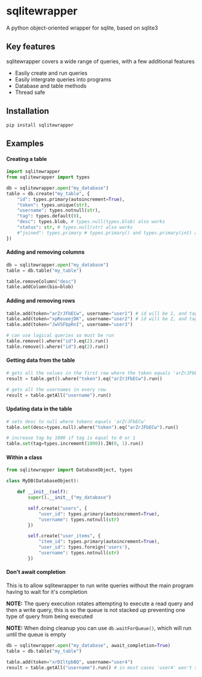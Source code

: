 # sqlitewrapper
A python object-oriented wrapper for sqlite, based on sqlite3

## Key features
sqlitewrapper covers a wide range of queries, with a few additional features
 - Easily create and run queries
 - Easily intergrate queries into programs
 - Database and table methods
 - Thread safe

## Installation
```
pip install sqlitewrapper
```

## Examples

#### Creating a table

```py
import sqlitewrapper
from sqlitewrapper import types

db = sqlitewrapper.open("my_database")
table = db.create("my_table", {
    "id": types.primary(autoincrement=True),
    "token": types.unique(str),
    "username": types.notnull(str),
    "tag": types.default(0),
    "desc": types.blob, # types.null(types.blob) also works
    "status": str, # types.null(str) also works
    #"joined": types.primary # types.primary() and types.primary(int) also work, but you can't have multiple primary keys if one of them is autoincrementing
})
```

#### Adding and removing columns
```py
db = sqlitewrapper.open("my_database")
table = db.table("my_table")

table.removeColumn("desc")
table.addColumn(bio=blob)
```

#### Adding and removing rows
```py
table.add(token="arZrJFbECw", username="user1") # id will be 1, and tag will be 0
table.add(token="xpReueejDK", username="user2") # id will be 2, and tag will be 0
table.add(token="JwVSFbpRnI", username="user3")

# can use logical queries so must be run
table.remove().where("id").eq(2).run()
table.remove().where("id").eq(2).run()
```

#### Getting data from the table
```py
# gets all the values in the first row where the token equals 'arZrJFbECw'
result = table.get().where("token").eq("arZrJFbECw").run()

# gets all the usernames in every row
result = table.getAll("username").run()
```
#### Updating data in the table
```py
# sets desc to null where tokens equals 'arZrJFbECw'
table.set(desc=types.null).where("token").eq("arZrJFbECw").run()

# increase tag by 1000 if tag is equal to 0 or 1
table.set(tag=types.increment(1000)).IN(0, 1).run()
```

#### Within a class
```py
from sqlitewrapper import DatabaseObject, types

class MyDB(DatabaseObject):

    def __init__(self):
        super().__init__("my_database")

        self.create("users", {
            "user_id": types.primary(autoincrement=True),
            "username": types.notnull(str)
        })

        self.create("user_items", {
            "item_id": types.primary(autoincrement=True),
            "user_id": types.foreign('users'),
            "username": types.notnull(str)
        })
```

#### Don't await completion
This is to allow sqlitewrapper to run write queries without the main program having to wait for it's completion

**NOTE:** The query execution rotates attempting to execute a read query and then a write query, this is so the queue is not stacked up preventing one type of query from being executed

**NOTE:** When doing cleanup you can use `db.waitForQueue()`, which will run until the queue is empty
```py
db = sqlitewrapper.open("my_database", await_completion=True)
table = db.table("my_table")

table.add(token="xrDIltpbBQ", username="user4")
result = table.getAll("username").run() # in most cases 'user4' won't show up
```